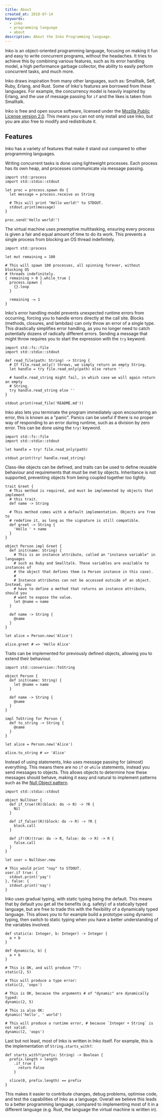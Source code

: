 ```yaml
---
title: About
created_at: 2018-07-14
keywords:
  - inko
  - programming language
  - about
description: About the Inko Programming language.
---
```

<!-- vale off -->

Inko is an object-oriented programming language, focusing on making it fun and
easy to write concurrent programs, without the headaches. It tries to achieve
this by combining various features, such as its error handling model, a high
performance garbage collector, the ability to easily perform concurrent tasks,
and much more.

Inko draws inspiration from many other languages, such as: Smalltalk, Self,
Ruby, Erlang, and Rust. Some of Inko's features are borrowed from these
languages. For example, the concurrency model is heavily inspired by Erlang, and
the use of message passing for `if` and the likes is taken from Smalltalk.

Inko is free and open source software, licensed under the [Mozilla Public License
version 2.0](https://www.mozilla.org/en-US/MPL/2.0/). This means you can not
only install and use Inko, but you are also free to modify and redistribute it.

## Features

Inko has a variety of features that make it stand out compared to other
programming languages.

Writing concurrent tasks is done using lightweight processes. Each process has
its own heap, and processes communicate via message passing.

```inko
import std::process
import std::stdio::stdout

let proc = process.spawn do {
  let message = process.receive as String

  # This will print "Hello world!" to STDOUT.
  stdout.print(message)
}

proc.send('Hello world!')
```

The virtual machine uses preemptive multitasking, ensuring every process is
given a fair and equal amount of time to do its work. This prevents a single
process from blocking an OS thread indefinitely.

```inko
import std::process

let mut remaining = 100

# This will spawn 100 processes, all spinning forever, without blocking OS
# threads indefinitely.
{ remaining > 0 }.while_true {
  process.spawn {
    {}.loop
  }

  remaining -= 1
}
```

Inko's error handling model prevents unexpected runtime errors from occurring,
forcing you to handle errors directly at the call site. Blocks (methods,
closures, and lambdas) can only throw an error of a single type. This
drastically simplifies error handling, as you no longer need to catch
potentially dozens of radically different errors. Sending a message that might
throw requires you to start the expression with the `try` keyword.

```inko
import std::fs::file
import std::stdio::stdout

def read_file(path: String) -> String {
  # If file.read_only() throws, we simply return an empty String.
  let handle = try file.read_only(path) else return ''

  # handle.read_string might fail, in which case we will again return an empty
  # String.
  try handle.read_string else ''
}

stdout.print(read_file('README.md'))
```

Inko also lets you terminate the program immediately upon encountering an error,
this is known as a "panic". Panics can be useful if there is no proper way of
responding to an error during runtime, such as a division by zero error. This
can be done using the `try!` keyword.

```inko
import std::fs::file
import std::stdio::stdout

let handle = try! file.read_only(path)

stdout.print(try! handle.read_string)
```

Class-like objects can be defined, and traits can be used to define reusable
behaviour and requirements that must be met by objects. Inheritance is not
supported, preventing objects from being coupled together too tightly.

```inko
trait Greet {
  # This method is required, and must be implemented by objects that implement
  # this trait.
  def name -> String

  # This method comes with a default implementation. Objects are free to
  # redefine it, as long as the signature is still compatible.
  def greet -> String {
    'Hello ' + name
  }
}

object Person impl Greet {
  def init(name: String) {
    # This is an instance attribute, called an "instance variable" in languages
    # such as Ruby and Smalltalk. These variables are available to instances of
    # the object that defines them (a Person instance in this case).
    #
    # Instance attributes can not be accessed outside of an object. Instead, you
    # have to define a method that returns an instance attribute, should you
    # want to expose the value.
    let @name = name
  }

  def name -> String {
    @name
  }
}

let alice = Person.new('Alice')

alice.greet # => 'Hello Alice'
```

Traits can be implemented for previously defined objects, allowing you to extend
their behaviour.

```inko
import std::conversion::ToString

object Person {
  def init(name: String) {
    let @name = name
  }

  def name -> String {
    @name
  }
}

impl ToString for Person {
  def to_string -> String {
    @name
  }
}

let alice = Person.new('Alice')

alice.to_string # => 'Alice'
```

Instead of using statements, Inko uses message passing for (almost) everything.
This means there are no `if` or `while` statements, instead you send messages to
objects. This allows objects to determine how these messages should behave,
making it easy and natural to implement patterns such as the [Null Object
pattern](https://en.wikipedia.org/wiki/Null_object_pattern).

```inko
import std::stdio::stdout

object NullUser {
  def if_true!(R)(block: do -> R) -> ?R {
    Nil
  }

  def if_false!(R)(block: do -> R) -> ?R {
    block.call
  }

  def if!(R)(true: do -> R, false: do -> R) -> R {
    false.call
  }
}

let user = NullUser.new

# This would print "nay" to STDOUT.
user.if true: {
  stdout.print('yay')
}, false: {
  stdout.print('nay')
}
```

Inko uses gradual typing, with static typing being the default. This means that
by default you get all the benefits (e.g. safety) of a statically typed
language, but are free to trade this with the flexibility of a dynamically typed
language. This allows you to for example build a prototype using dynamic typing,
then switch to static typing when you have a better understanding of the
variables involved.

```inko
def static(a: Integer, b: Integer) -> Integer {
  a + b
}

def dynamic(a, b) {
  a + b
}

# This is OK, and will produce "7":
static(2, 5)

# This will produce a type error:
static(2, 'oops')

# This is OK, because the arguments # of "dynamic" are dynamically typed:
dynamic(2, 5)

# This is also OK:
dynamic('hello', ' world')

# This will produce a runtime error, # because `Integer + String` is not valid:
dynamic(2, 'oops')
```

Last but not least, most of Inko is written in Inko itself. For example, this is
the implementation of `String.starts_with?`:

```inko
def starts_with?(prefix: String) -> Boolean {
  prefix.length > length
    .if_true {
      return False
    }

  slice(0, prefix.length) == prefix
}
```

This makes it easier to contribute changes, debug problems, optimise code, and
test the capabilities of Inko as a language. Overall we believe this leads to a
better programming language, compared to implementing most of it in a different
language (e.g. Rust, the language the virtual machine is written in).
